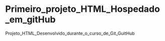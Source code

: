 # Primeiro_projeto_HTML_Hospedado_em_gitHub
Projeto_HTML_Desenvolvido_durante_o_curso_de_Git_GuitHub
